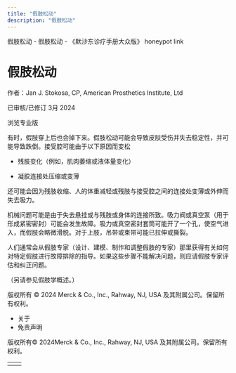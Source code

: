 ```yaml
---
title: "假肢松动"
description: "假肢松动"
---
```


﻿假肢松动 \- 假肢松动 \- 《默沙东诊疗手册大众版》 honeypot link

# 假肢松动

作者：Jan J. Stokosa, CP, American Prosthetics Institute, Ltd

已审核/已修订 3月 2024

浏览专业版

有时，假肢穿上后也会掉下来。假肢松动可能会导致皮肤受伤并失去稳定性，并可能导致跌倒。接受腔可能由于以下原因而变松

- 残肢变化（例如，肌肉萎缩或液体量变化）

- 凝胶连接处压缩或变薄


还可能会因为残肢收缩、人的体重减轻或残肢与接受腔之间的连接处变薄或外伸而失去吸力。

机械问题可能是由于失去悬挂或与残肢或身体的连接所致。吸力阀或真空泵（用于形成紧密密封）可能会发生故障。吸力或真空密封套筒可能开了一个孔，使空气进入，而假肢会略微滑脱。对于上肢，吊带或束带可能已拉伸或撕裂。

人们通常会从假肢专家（设计、建模、制作和调整假肢的专家）那里获得有关如何对特定假肢进行故障排除的指导。如果这些步骤不能解决问题，则应请假肢专家评估和纠正问题。

（另请参见假肢学概述。）



版权所有 © 2024
Merck & Co., Inc., Rahway, NJ, USA 及其附属公司。保留所有权利。

- 关于
- 免责声明

版权所有© 2024Merck & Co., Inc., Rahway, NJ, USA 及其附属公司。保留所有权利。

|     |     |
| --- | --- |
|  |  |